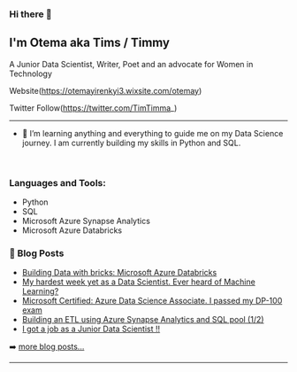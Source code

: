 ### Hi there 👋

<!--
**OtemaY/OtemaY** is a ✨ _special_ ✨ repository because its `README.md` (this file) appears on your GitHub profile.
- 🔭 I’m currently working on ...

- 👯 I’m looking to collaborate on ...
- 🤔 I’m looking for help with ...
- 💬 Ask me about ...
- 📫 How to reach me: ...
- 😄 Pronouns: ...
- ⚡ Fun fact: ...

-->

## I'm Otema aka Tims / Timmy

A Junior Data Scientist, Writer, Poet and an advocate for Women in Technology

Website(https://otemayirenkyi3.wixsite.com/otemay)

Twitter Follow(https://twitter.com/TimTimma_)


---

- 🌱 I’m learning anything and everything to guide me on my Data Science journey. I am currently building my skills in Python and SQL.

<br />

### Languages and Tools:

- Python
- SQL
- Microsoft Azure Synapse Analytics
- Microsoft Azure Databricks 

### 📕 Blog Posts

<!-- BLOG-POST-LIST:START -->
- [Building Data with bricks: Microsoft Azure Databricks](https://asantechild.medium.com/building-data-with-bricks-microsoft-azure-databricks-e4ed685b63c8)
- [My hardest week yet as a Data Scientist. Ever heard of Machine Learning?](https://asantechild.medium.com/my-hardest-week-yet-as-a-data-scientist-ever-heard-of-machine-learning-b55b473bd18d)
- [Microsoft Certified: Azure Data Science Associate. I passed my DP-100 exam](https://asantechild.medium.com/microsoft-certified-azure-data-science-associate-i-passed-my-dp-100-exam-f53fe289a348)
- [Building an ETL using Azure Synapse Analytics and SQL pool (1/2)](https://asantechild.medium.com/building-an-etl-using-azure-synapse-analytics-and-sql-pool-1-2-63da6fcf07d4)
- [I got a job as a Junior Data Scientist !!](https://asantechild.medium.com/i-got-a-job-as-a-junior-data-scientist-111a1ece5dbf)
<!-- BLOG-POST-LIST:END -->

➡️ [more blog posts...](https://asantechild.medium.com)

---
